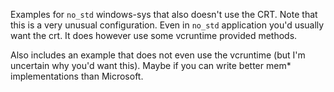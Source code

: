 Examples for `no_std` windows-sys that also doesn't use the CRT.
Note that this is a very unusual configuration. Even in `no_std` application you'd usually want the crt.
It does however use some vcruntime provided methods.

Also includes an example that does not even use the vcruntime (but I'm uncertain why you'd want this).
Maybe if you can write better mem* implementations than Microsoft.
